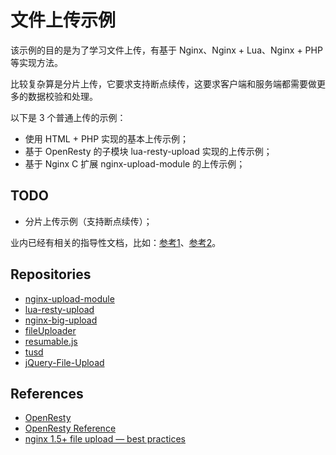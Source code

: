 # 文件上传示例

该示例的目的是为了学习文件上传，有基于 Nginx、Nginx + Lua、Nginx + PHP 等实现方法。

比较复杂算是分片上传，它要求支持断点续传，这要求客户端和服务端都需要做更多的数据校验和处理。

以下是 3 个普通上传的示例：

- 使用 HTML + PHP 实现的基本上传示例；
- 基于 OpenResty 的子模块 lua-resty-upload 实现的上传示例；
- 基于 Nginx C 扩展 nginx-upload-module 的上传示例；

## TODO

- 分片上传示例（支持断点续传）；

业内已经有相关的指导性文档，比如：[参考1](https://github.com/fdintino/nginx-upload-module/blob/master/upload-protocol.md)、[参考2](https://tus.io/protocols/resumable-upload.html)。

## Repositories

- [nginx-upload-module](https://github.com/fdintino/nginx-upload-module)
- [lua-resty-upload](https://github.com/openresty/lua-resty-upload)
- [nginx-big-upload](https://github.com/pgaertig/nginx-big-upload)
- [fileUploader](https://github.com/speich/fileUploader)
- [resumable.js](https://github.com/23/resumable.js)
- [tusd](https://github.com/tus/tusd)
- [jQuery-File-Upload](https://github.com/blueimp/jQuery-File-Upload)

## References

- [OpenResty](http://openresty.org)
- [OpenResty Reference](https://openresty-reference.readthedocs.io/en/latest/)
- [nginx 1.5+ file upload — best practices](https://stackoverflow.com/questions/22461341/nginx-1-5-file-upload-best-practices)
